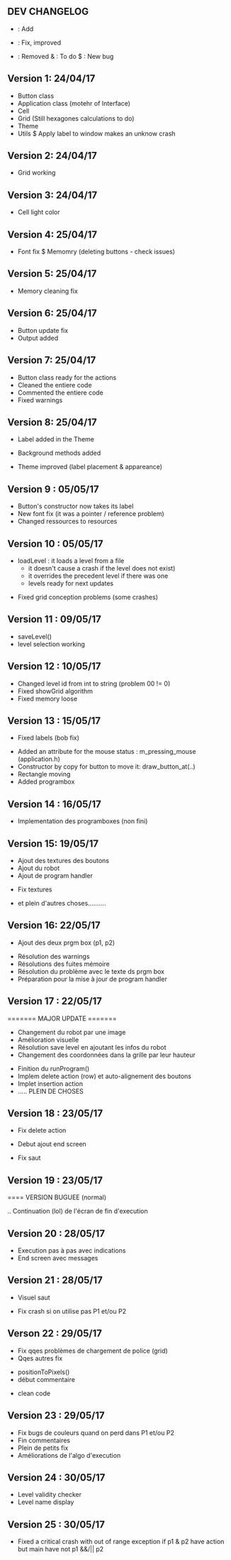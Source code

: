 ## DEV CHANGELOG ##
+ : Add
* : Fix, improved
- : Removed
& : To do
$ : New bug

## Version 1: 24/04/17 ##
+ Button class
+ Application class (motehr of Interface)
+ Cell 
+ Grid (Still hexagones calculations to do)
+ Theme
+ Utils
$ Apply label to window makes an unknow crash

## Version 2: 24/04/17 ##
+ Grid working

## Version 3: 24/04/17 ##
+ Cell light color

## Version 4: 25/04/17 ##
* Font fix
$ Memomry (deleting buttons - check issues)

## Version 5: 25/04/17 ##
* Memory cleaning fix

## Version 6: 25/04/17 ##
* Button update fix
* Output added

## Version 7: 25/04/17 ##
* Button class ready for the actions
* Cleaned the entiere code
* Commented the entiere code
* Fixed warnings

## Version 8: 25/04/17 ##
* Label added in the Theme
+ Background methods added
* Theme improved (label placement & appareance)

## Version 9 : 05/05/17 ##
* Button's constructor now takes its label
* New font fix (it was a pointer / reference problem)
* Changed ressources to resources

## Version 10 : 05/05/17 ##
+ loadLevel : it loads a level from a file 
	- it doesn't cause a crash if the level does not exist)
	- it overrides the precedent level if there was one
	- levels ready for next updates
* Fixed grid conception problems (some crashes)

## Version 11 : 09/05/17 ##
+ saveLevel()  
+ level selection working

## Version 12 : 10/05/17 ##
* Changed level id from int to string (problem 00 != 0)
* Fixed showGrid algorithm
* Fixed memory loose

## Version 13 : 15/05/17 ##
* Fixed labels (bob fix)
+ Added an attribute for the mouse status : m_pressing_mouse (application.h)
+ Constructor by copy for button to move it: draw_button_at(..)
+ Rectangle moving
+ Added programbox

## Version 14 : 16/05/17 ##
+ Implementation des programboxes (non fini)

## Version 15: 19/05/17 ##
+ Ajout des textures des boutons
+ Ajout du robot
+ Ajout de program handler
* Fix textures
+ et plein d'autres choses..........

## Version 16: 22/05/17 ##
+ Ajout des deux prgm box (p1, p2)
* Résolution des warnings
* Résolutions des fuites mémoire
* Résolution du problème avec le texte ds prgm box
* Préparation pour la mise à jour de program handler

## Version 17 : 22/05/17 ##
======= MAJOR UPDATE =======
* Changement du robot par une image
* Amélioration visuelle
* Résolution save level en ajoutant les infos du robot
* Changement des coordonnées dans la grille par leur hauteur
+ Finition du runProgram()
+ Implem delete action (row) et auto-alignement des boutons
+ Implet insertion action
+ ..... PLEIN DE CHOSES

## Version 18 : 23/05/17 ##
* Fix delete action
+ Debut ajout end screen
* Fix saut

## Version 19 : 23/05/17 ##
==== VERSION BUGUEE (normal)

.. Continuation (lol) de l'écran de fin d'execution

## Version 20 : 28/05/17 ##
+ Execution pas à pas avec indications
+ End screen avec messages

## Version 21 : 28/05/17 ##
+ Visuel saut
* Fix crash si on utilise pas P1 et/ou P2

## Verson 22 : 29/05/17 ##
* Fix qqes problèmes de chargement de police (grid)
* Qqes autres fix
+ positionToPixels()
+ début commentaire
* clean code

## Version 23 : 29/05/17 ##
* Fix bugs de couleurs quand on perd dans P1 et/ou P2
* Fin commentaires
* Plein de petits fix
* Améliorations de l'algo d'execution

## Version 24 : 30/05/17 ##
+ Level validity checker
+ Level name display

## Version 25 : 30/05/17 ##
* Fixed a critical crash with out of range exception if p1 & p2 have action but main have not p1 &&/|| p2

